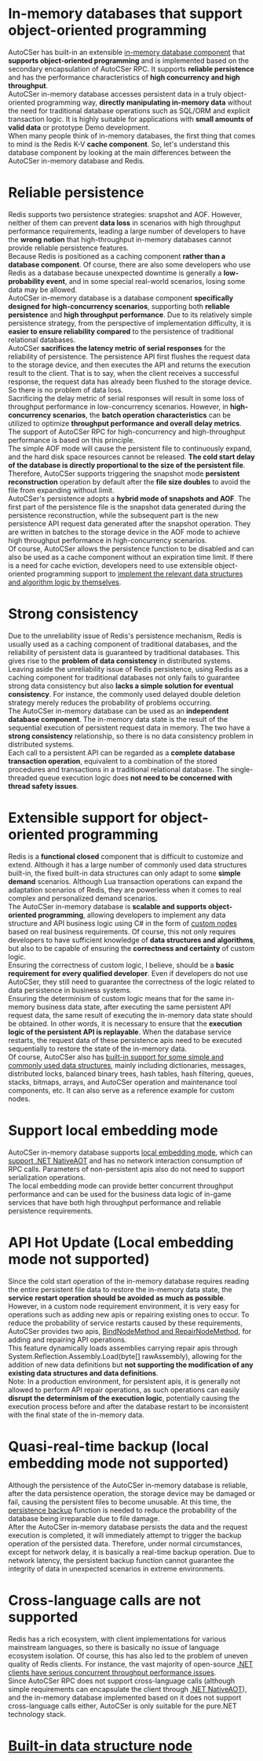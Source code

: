 ﻿# In-memory databases that support object-oriented programming
AutoCSer has built-in an extensible [in-memory database component](https://github.com/AutoCSer/AutoCSer2/tree/main/Application/StreamPersistenceMemoryDatabase) that **supports object-oriented programming** and is implemented based on the secondary encapsulation of AutoCSer RPC. It supports **reliable persistence** and has the performance characteristics of **high concurrency and high throughput**.  
AutoCSer in-memory database accesses persistent data in a truly object-oriented programming way, **directly manipulating in-memory data** without the need for traditional database operations such as SQL/ORM and explicit transaction logic. It is highly suitable for applications with **small amounts of valid data** or prototype Demo development.  
When many people think of in-memory databases, the first thing that comes to mind is the Redis K-V **cache component**. So, let's understand this database component by looking at the main differences between the AutoCSer in-memory database and Redis.
# Reliable persistence
Redis supports two persistence strategies: snapshot and AOF. However, neither of them can prevent **data loss** in scenarios with high throughput performance requirements, leading a large number of developers to have the **wrong notion** that high-throughput in-memory databases cannot provide reliable persistence features.  
Because Redis is positioned as a caching component **rather than a database component**. Of course, there are also some developers who use Redis as a database because unexpected downtime is generally a **low-probability event**, and in some special real-world scenarios, losing some data may be allowed.  
AutoCSer in-memory database is a database component **specifically designed for high-concurrency scenarios**, supporting both **reliable persistence** and **high throughput performance**. Due to its relatively simple persistence strategy, from the perspective of implementation difficulty, it is **easier to ensure reliability compared** to the persistence of traditional relational databases.  
AutoCSer **sacrifices the latency metric of serial responses** for the reliability of persistence. The persistence API first flushes the request data to the storage device, and then executes the API and returns the execution result to the client. That is to say, when the client receives a successful response, the request data has already been flushed to the storage device. So there is no problem of data loss.  
Sacrificing the delay metric of serial responses will result in some loss of throughput performance in low-concurrency scenarios. However, in **high-concurrency scenarios**, the **batch operation characteristics** can be utilized to optimize **throughput performance and overall delay metrics**. The support of AutoCSer RPC for high-concurrency and high-throughput performance is based on this principle.  
The simple AOF mode will cause the persistent file to continuously expand, and the hard disk space resources cannot be released. **The cold start delay of the database is directly proportional to the size of the persistent file**. Therefore, AutoCSer supports triggering the snapshot mode **persistent reconstruction** operation by default after the **file size doubles** to avoid the file from expanding without limit.  
AutoCSer's persistence adopts a **hybrid mode of snapshots and AOF**. The first part of the persistence file is the snapshot data generated during the persistence reconstruction, while the subsequent part is the new persistence API request data generated after the snapshot operation. They are written in batches to the storage device in the AOF mode to achieve high throughput performance in high-concurrency scenarios.  
Of course, AutoCSer allows the persistence function to be disabled and can also be used as a cache component without an expiration time limit. If there is a need for cache eviction, developers need to use extensible object-oriented programming support to [implement the relevant data structures and algorithm logic by themselves](https://github.com/AutoCSer/AutoCSer2/blob/master/Document/08.MemoryDatabaseCustomNode/08.MemoryDatabaseCustomNode.Eng.md).
# Strong consistency
Due to the unreliability issue of Redis's persistence mechanism, Redis is usually used as a caching component of traditional databases, and the reliability of persistent data is guaranteed by traditional databases. This gives rise to the **problem of data consistency** in distributed systems.  
Leaving aside the unreliability issue of Redis persistence, using Redis as a caching component for traditional databases not only fails to guarantee strong data consistency but also **lacks a simple solution for eventual consistency**. For instance, the commonly used delayed double deletion strategy merely reduces the probability of problems occurring.  
The AutoCSer in-memory database can be used as an **independent database component**. The in-memory data state is the result of the sequential execution of persistent request data in memory. The two have a **strong consistency** relationship, so there is no data consistency problem in distributed systems.  
Each call to a persistent API can be regarded as a **complete database transaction operation**, equivalent to a combination of the stored procedures and transactions in a traditional relational database. The single-threaded queue execution logic does **not need to be concerned with thread safety issues**.
# Extensible support for object-oriented programming
Redis is a **functional closed** component that is difficult to customize and extend. Although it has a large number of commonly used data structures built-in, the fixed built-in data structures can only adapt to some **simple demand** scenarios. Although Lua transaction operations can expand the adaptation scenarios of Redis, they are powerless when it comes to real complex and personalized demand scenarios.  
The AutoCSer in-memory database is **scalable and supports object-oriented programming**, allowing developers to implement any data structure and API business logic using C# in the form of [custom nodes](https://github.com/AutoCSer/AutoCSer2/blob/master/Document/08.MemoryDatabaseCustomNode/08.MemoryDatabaseCustomNode.Eng.md) based on real business requirements. Of course, this not only requires developers to have sufficient knowledge of **data structures and algorithms**, but also to be capable of ensuring the **correctness and certainty** of custom logic.  
Ensuring the correctness of custom logic, I believe, should be a **basic requirement for every qualified developer**. Even if developers do not use AutoCSer, they still need to guarantee the correctness of the logic related to data persistence in business systems.  
Ensuring the determinism of custom logic means that for the same in-memory business data state, after executing the same persistent API request data, the same result of executing the in-memory data state should be obtained. In other words, it is necessary to ensure that the **execution logic of the persistent API is replayable**. When the database service restarts, the request data of these persistence apis need to be executed sequentially to restore the state of the in-memory data.  
Of course, AutoCSer also has [built-in support for some simple and commonly used data structures](https://github.com/AutoCSer/AutoCSer2/blob/master/Document/07.MemoryDatabaseNode/07.MemoryDatabaseNode.Eng.md), mainly including dictionaries, messages, distributed locks, balanced binary trees, hash tables, hash filtering, queues, stacks, bitmaps, arrays, and AutoCSer operation and maintenance tool components, etc. It can also serve as a reference example for custom nodes.
# Support local embedding mode
AutoCSer in-memory database supports [local embedding mode](https://github.com/AutoCSer/AutoCSer2/blob/master/Document/09.MemoryDatabaseLocalService/09.MemoryDatabaseLocalService.Eng.md), which can [support .NET NativeAOT](https://github.com/AutoCSer/AutoCSer2/blob/master/Document/12.NativeAOT/12.NativeAOT.Eng.md) and has no network interaction consumption of RPC calls. Parameters of non-persistent apis also do not need to support serialization operations.  
The local embedding mode can provide better concurrent throughput performance and can be used for the business data logic of in-game services that have both high throughput performance and reliable persistence requirements.
# API Hot Update (Local embedding mode not supported)
Since the cold start operation of the in-memory database requires reading the entire persistent file data to restore the in-memory data state, the **service restart operation should be avoided as much as possible**.  
However, in a custom node requirement environment, it is very easy for operations such as adding new apis or repairing existing ones to occur. To reduce the probability of service restarts caused by these requirements, AutoCSer provides two apis, [BindNodeMethod and RepairNodeMethod](https://github.com/AutoCSer/AutoCSer2/blob/master/Application/StreamPersistenceMemoryDatabase/Client/IStreamPersistenceMemoryDatabaseClient.cs), for adding and repairing API operations.  
This feature dynamically loads assemblies carrying repair apis through System.Reflection.Assembly.Load(byte[] rawAssembly), allowing for the addition of new data definitions but **not supporting the modification of any existing data structures and data definitions**.  
Note: In a production environment, for persistent apis, it is generally not allowed to perform API repair operations, as such operations can easily **disrupt the determinism of the execution logic**, potentially causing the execution process before and after the database restart to be inconsistent with the final state of the in-memory data.
# Quasi-real-time backup (local embedding mode not supported)
Although the persistence of the AutoCSer in-memory database is reliable, after the data persistence operation, the storage device may be damaged or fail, causing the persistent files to become unusable. At this time, the [persistence backup](https://github.com/AutoCSer/AutoCSer2/tree/main/TestCase/StreamPersistenceMemoryDatabase/Backuper) function is needed to reduce the probability of the database being irreparable due to file damage.  
After the AutoCSer in-memory database persists the data and the request execution is completed, it will immediately attempt to trigger the backup operation of the persisted data. Therefore, under normal circumstances, except for network delay, it is basically a real-time backup operation. Due to network latency, the persistent backup function cannot guarantee the integrity of data in unexpected scenarios in extreme environments.
# Cross-language calls are not supported
Redis has a rich ecosystem, with client implementations for various mainstream languages, so there is basically no issue of language ecosystem isolation. Of course, this has also led to the problem of uneven quality of Redis clients. For instance, the vast majority of open-source [.NET clients have serious concurrent throughput performance issues](https://github.com/AutoCSer/AutoCSer2/tree/main/TestCase/ThirdParty/GrpcClientPerformance).  
Since AutoCSer RPC does not support cross-language calls (although simple requirements can encapsulate the client through [.NET NativeAOT](https://github.com/AutoCSer/AutoCSer2/blob/master/Document/12.NativeAOT/12.NativeAOT.Eng.md)), and the in-memory database implemented based on it does not support cross-language calls either, AutoCSer is only suitable for the pure.NET technology stack.
# [Built-in data structure node](https://github.com/AutoCSer/AutoCSer2/blob/master/Document/07.MemoryDatabaseNode/07.MemoryDatabaseNode.Eng.md)